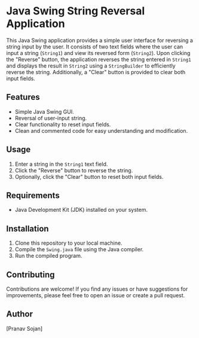 # Java Swing String Reversal Application

This Java Swing application provides a simple user interface for reversing a string input by the user. It consists of two text fields where the user can input a string (`String1`) and view its reversed form (`String2`). Upon clicking the "Reverse" button, the application reverses the string entered in `String1` and displays the result in `String2` using a `StringBuilder` to efficiently reverse the string. Additionally, a "Clear" button is provided to clear both input fields.

## Features

- Simple Java Swing GUI.
- Reversal of user-input string.
- Clear functionality to reset input fields.
- Clean and commented code for easy understanding and modification.

## Usage

1. Enter a string in the `String1` text field.
2. Click the "Reverse" button to reverse the string.
3. Optionally, click the "Clear" button to reset both input fields.

## Requirements

- Java Development Kit (JDK) installed on your system.

## Installation

1. Clone this repository to your local machine.
2. Compile the `Swing.java` file using the Java compiler.
3. Run the compiled program.

## Contributing

Contributions are welcome! If you find any issues or have suggestions for improvements, please feel free to open an issue or create a pull request.

## Author

[Pranav Sojan]
